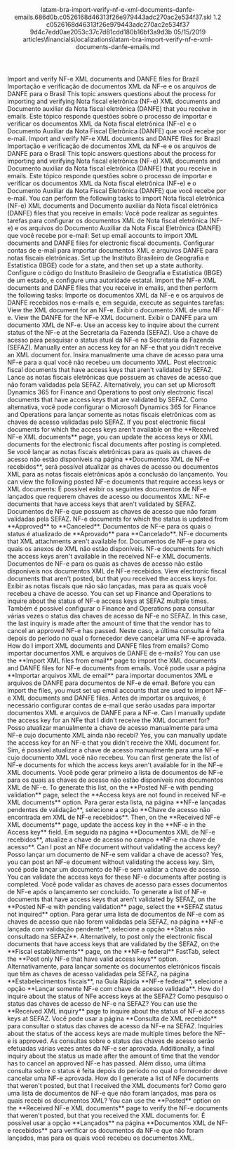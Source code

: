 <?xml version="1.0" encoding="UTF-8"?>
<xliff xmlns:logoport="urn:logoport:xliffeditor:xliff-extras:1.0" xmlns:tilt="urn:logoport:xliffeditor:tilt-non-translatables:1.0" xmlns:xsi="http://www.w3.org/2001/XMLSchema-instance" xmlns="urn:oasis:names:tc:xliff:document:1.2" xmlns:xliffext="urn:microsoft:content:schema:xliffextensions" version="1.2" xsi:schemaLocation="urn:oasis:names:tc:xliff:document:1.2 xliff-core-1.2-transitional.xsd">
  <file datatype="xml" source-language="en-US" original="latam-bra-import-verify-nf-e-xml-documents-danfe-emails.md" target-language="pt-BR">
    <header>
      <tool tool-company="Microsoft" tool-version="1.0-7889195" tool-name="mdxliff" tool-id="mdxliff"/>
      <xliffext:skl_file_name>latam-bra-import-verify-nf-e-xml-documents-danfe-emails.686d0b.c0526168d46313f26e979443adc270ac2e534f37.skl</xliffext:skl_file_name>
      <xliffext:version>1.2</xliffext:version>
      <xliffext:ms.openlocfilehash>c0526168d46313f26e979443adc270ac2e534f37</xliffext:ms.openlocfilehash>
      <xliffext:ms.sourcegitcommit>9d4c7edd0ae2053c37c7d81cdd180b16bf3a9d3b</xliffext:ms.sourcegitcommit>
      <xliffext:ms.lasthandoff>05/15/2019</xliffext:ms.lasthandoff>
      <xliffext:ms.openlocfilepath>articles\financials\localizations\latam-bra-import-verify-nf-e-xml-documents-danfe-emails.md</xliffext:ms.openlocfilepath>
    </header>
    <body>
      <group extype="content" id="content">
        <trans-unit xml:space="preserve" translate="yes" id="101" restype="x-metadata">
          <source>Import and verify NF-e XML documents and DANFE files for Brazil</source>
        <target logoport:matchpercent="101" state="translated" state-qualifier="leveraged-tm">Importação e verificação de documentos XML da NF-e e os arquivos de DANFE para o Brasil</target></trans-unit>
        <trans-unit xml:space="preserve" translate="yes" id="102" restype="x-metadata">
          <source>This topic answers questions about the process for importing and verifying Nota fiscal eletrônica (NF-e) XML documents and Documento auxiliar da Nota fiscal eletrônica (DANFE) that you receive in emails.</source>
        <target logoport:matchpercent="101" state="translated" state-qualifier="leveraged-tm">Este tópico responde questões sobre o processo de importar e verificar os documentos XML da Nota fiscal eletrônica (NF-e) e o Documento Auxiliar da Nota Fiscal Eletrônica (DANFE) que você recebe por e-mail.</target></trans-unit>
        <trans-unit xml:space="preserve" translate="yes" id="103">
          <source>Import and verify NF-e XML documents and DANFE files for Brazil</source>
        <target logoport:matchpercent="101" state="translated" state-qualifier="leveraged-tm">Importação e verificação de documentos XML da NF-e e os arquivos de DANFE para o Brasil</target></trans-unit>
        <trans-unit xml:space="preserve" translate="yes" id="104">
          <source>This topic answers questions about the process for importing and verifying Nota fiscal eletrônica (NF-e) XML documents and Documento auxiliar da Nota fiscal eletrônica (DANFE) that you receive in emails.</source>
        <target logoport:matchpercent="101" state="translated" state-qualifier="leveraged-tm">Este tópico responde questões sobre o processo de importar e verificar os documentos XML da Nota fiscal eletrônica (NF-e) e o Documento Auxiliar da Nota Fiscal Eletrônica (DANFE) que você recebe por e-mail.</target></trans-unit>
        <trans-unit xml:space="preserve" translate="yes" id="105">
          <source>You can perform the following tasks to import Nota fiscal eletrônica (NF-e) XML documents and Documento auxiliar da Nota fiscal eletrônica (DANFE) files that you receive in emails:</source>
        <target logoport:matchpercent="101" state="translated" state-qualifier="leveraged-tm">Você pode realizar as seguintes tarefas para configurar os documentos XML de Nota fiscal eletrônica (NF-e) e os arquivos do Documento Auxiliar da Nota Fiscal Eletrônica (DANFE) que você recebe por e-mail:</target></trans-unit>
        <trans-unit xml:space="preserve" translate="yes" id="106">
          <source>Set up email accounts to import XML documents and DANFE files for electronic fiscal documents.</source>
        <target logoport:matchpercent="101" state="translated" state-qualifier="leveraged-tm">Configurar contas de e-mail para importar documentos XML e arquivos DANFE para notas fiscais eletrônicas.</target></trans-unit>
        <trans-unit xml:space="preserve" translate="yes" id="107">
          <source>Set up the Instituto Brasileiro de Geografia e Estatistica (IBGE) code for a state, and then set up a state authority.</source>
        <target logoport:matchpercent="101" state="translated" state-qualifier="leveraged-tm">Configure o código do Instituto Brasileiro de Geografia e Estatistica (IBGE) de um estado, e configure uma autoridade estatal.</target></trans-unit>
        <trans-unit xml:space="preserve" translate="yes" id="108">
          <source>Import the NF-e XML documents and DANFE files that you receive in emails, and then perform the following tasks:</source>
        <target logoport:matchpercent="101" state="translated" state-qualifier="leveraged-tm">Importe os documentos XML da NF-e e os arquivos de DANFE recebidos nos e-mails e, em seguida, execute as seguintes tarefas:</target></trans-unit>
        <trans-unit xml:space="preserve" translate="yes" id="109">
          <source>View the XML document for an NF-e.</source>
        <target logoport:matchpercent="101" state="translated" state-qualifier="leveraged-tm">Exibir o documento XML de uma NF-e.</target></trans-unit>
        <trans-unit xml:space="preserve" translate="yes" id="110">
          <source>View the DANFE for the NF-e XML document.</source>
        <target logoport:matchpercent="101" state="translated" state-qualifier="leveraged-tm">Exibir o DANFE para um documento XML de NF-e.</target></trans-unit>
        <trans-unit xml:space="preserve" translate="yes" id="111">
          <source>Use an access key to inquire about the current status of the NF-e at the Secretaria da Fazenda (SEFAZ).</source>
        <target logoport:matchpercent="101" state="translated" state-qualifier="leveraged-tm">Use a chave de acesso para pesquisar o status atual da NF-e na Secretaria da Fazenda (SEFAZ).</target></trans-unit>
        <trans-unit xml:space="preserve" translate="yes" id="112">
          <source>Manually enter an access key for an NF-e that you didn't receive an XML document for.</source>
        <target logoport:matchpercent="101" state="translated" state-qualifier="leveraged-tm">Insira manualmente uma chave de acesso para uma NF-e para a qual você não recebeu um documento XML.</target></trans-unit>
        <trans-unit xml:space="preserve" translate="yes" id="113">
          <source>Post electronic fiscal documents that have access keys that aren't validated by SEFAZ.</source>
        <target logoport:matchpercent="101" state="translated" state-qualifier="leveraged-tm">Lance as notas fiscais eletrônicas que possuem as chaves de acesso que não foram validadas pela SEFAZ.</target></trans-unit>
        <trans-unit xml:space="preserve" translate="yes" id="114">
          <source>Alternatively, you can set up Microsoft Dynamics 365 for Finance and Operations to post only electronic fiscal documents that have access keys that are validated by SEFAZ.</source>
        <target logoport:matchpercent="101" state="translated" state-qualifier="leveraged-tm">Como alternativa, você pode configurar o Microsoft Dynamics 365 for Finance and Operations para lançar somente as notas fiscais eletrônicas com as chaves de acesso validadas pelo SEFAZ.</target></trans-unit>
        <trans-unit xml:space="preserve" translate="yes" id="115">
          <source>If you post electronic fiscal documents for which the access keys aren't available on the <bpt id="p1">**</bpt>Received NF-e XML documents<ept id="p1">**</ept> page, you can update the access keys or XML documents for the electronic fiscal documents after posting is completed.</source>
        <target logoport:matchpercent="101" state="translated" state-qualifier="leveraged-tm">Se você lançar as notas fiscais eletrônicas para as quais as chaves de acesso não estão disponíveis na página <bpt id="p1">**</bpt>Documentos XML de NF-e recebidos<ept id="p1">**</ept>, será possível atualizar as chaves de acesso ou documentos XML para as notas fiscais eletrônicas após a conclusão do lançamento.</target></trans-unit>
        <trans-unit xml:space="preserve" translate="yes" id="116">
          <source>You can view the following posted NF-e documents that require access keys or XML documents:</source>
        <target logoport:matchpercent="101" state="translated" state-qualifier="leveraged-tm">É possível exibir os seguintes documentos de NF-e lançados que requerem chaves de acesso ou documentos XML:</target></trans-unit>
        <trans-unit xml:space="preserve" translate="yes" id="117">
          <source>NF-e documents that have access keys that aren't validated by SEFAZ.</source>
        <target logoport:matchpercent="101" state="translated" state-qualifier="leveraged-tm">Documentos de NF-e que possuem as chaves de acesso que não foram validadas pela SEFAZ.</target></trans-unit>
        <trans-unit xml:space="preserve" translate="yes" id="118">
          <source>NF-e documents for which the status is updated from <bpt id="p1">**</bpt>Approved<ept id="p1">**</ept> to <bpt id="p2">**</bpt>Canceled<ept id="p2">**</ept>.</source>
        <target logoport:matchpercent="101" state="translated" state-qualifier="leveraged-tm">Documentos de NF-e para os quais o status é atualizado de <bpt id="p1">**</bpt>Aprovado<ept id="p1">**</ept> para <bpt id="p2">**</bpt>Cancelado<ept id="p2">**</ept>.</target></trans-unit>
        <trans-unit xml:space="preserve" translate="yes" id="119">
          <source>NF-e documents that XML attachments aren't available for.</source>
        <target logoport:matchpercent="101" state="translated" state-qualifier="leveraged-tm">Documentos de NF-e para os quais os anexos de XML não estão disponíveis.</target></trans-unit>
        <trans-unit xml:space="preserve" translate="yes" id="120">
          <source>NF-e documents for which the access keys aren't available in the received NF-e XML documents.</source>
        <target logoport:matchpercent="101" state="translated" state-qualifier="leveraged-tm">Documentos de NF-e para os quais as chaves de acesso não estão disponíveis nos documentos XML de NF-e recebidos.</target></trans-unit>
        <trans-unit xml:space="preserve" translate="yes" id="121">
          <source>View electronic fiscal documents that aren't posted, but that you received the access keys for.</source>
        <target logoport:matchpercent="101" state="translated" state-qualifier="leveraged-tm">Exibir as notas fiscais que não são lançadas, mas para as quais você recebeu a chave de acesso.</target></trans-unit>
        <trans-unit xml:space="preserve" translate="yes" id="122">
          <source>You can set up Finance and Operations to inquire about the status of NF-e access keys at SEFAZ multiple times.</source>
        <target logoport:matchpercent="101" state="translated" state-qualifier="leveraged-tm">Também é possível configurar o Finance and Operations para consultar várias vezes o status das chaves de acesso da NF-e no SEFAZ.</target></trans-unit>
        <trans-unit xml:space="preserve" translate="yes" id="123">
          <source>In this case, the last inquiry is made after the amount of time that the vendor has to cancel an approved NF-e has passed.</source>
        <target logoport:matchpercent="101" state="translated" state-qualifier="leveraged-tm">Neste caso, a última consulta é feita depois do período no qual o fornecedor deve cancelar uma NF-e aprovada.</target></trans-unit>
        <trans-unit xml:space="preserve" translate="yes" id="124">
          <source>How do I import XML documents and DANFE files from emails?</source>
        <target logoport:matchpercent="101" state="translated" state-qualifier="leveraged-tm">Como importar documentos XML e arquivos de DANFE de e-mails?</target></trans-unit>
        <trans-unit xml:space="preserve" translate="yes" id="125">
          <source>You can use the <bpt id="p1">**</bpt>Import XML files from email<ept id="p1">**</ept> page to import the XML documents and DANFE files for NF-e documents from emails.</source>
        <target logoport:matchpercent="101" state="translated" state-qualifier="leveraged-tm">Você pode usar a página <bpt id="p1">**</bpt>Importar arquivos XML de email<ept id="p1">**</ept> para importar documentos XML e arquivos de DANFE para documentos de NF-e de email.</target></trans-unit>
        <trans-unit xml:space="preserve" translate="yes" id="126">
          <source>Before you can import the files, you must set up email accounts that are used to import NF-e XML documents and DANFE files.</source>
        <target logoport:matchpercent="101" state="translated" state-qualifier="leveraged-tm">Antes de importar os arquivos, é necessário configurar contas de e-mail que serão usadas para importar documentos XML e arquivos de DANFE para a NF-e.</target></trans-unit>
        <trans-unit xml:space="preserve" translate="yes" id="127">
          <source>Can I manually update the access key for an NFe that I didn't receive the XML document for?</source>
        <target logoport:matchpercent="101" state="translated" state-qualifier="leveraged-tm">Posso atualizar manualmente a chave de acesso manualmente para uma NF-e cujo documento XML ainda não recebi?</target></trans-unit>
        <trans-unit xml:space="preserve" translate="yes" id="128">
          <source>Yes, you can manually update the access key for an NF-e that you didn't receive the XML document for.</source>
        <target logoport:matchpercent="101" state="translated" state-qualifier="leveraged-tm">Sim, é possível atualizar a chave de acesso manualmente para uma NF-e cujo documento XML você não recebeu.</target></trans-unit>
        <trans-unit xml:space="preserve" translate="yes" id="129">
          <source>You can first generate the list of NF-e documents for which the access keys aren't available for in the NF-e XML documents.</source>
        <target logoport:matchpercent="101" state="translated" state-qualifier="leveraged-tm">Você pode gerar primeiro a lista de documentos de NF-e para os quais as chaves de acesso não estão disponíveis nos documentos XML de NF-e.</target></trans-unit>
        <trans-unit xml:space="preserve" translate="yes" id="130">
          <source>To generate this list, on the <bpt id="p1">**</bpt>Posted NF-e with pending validation<ept id="p1">**</ept> page, select the <bpt id="p2">**</bpt>Access keys are not found in received NF-e XML documents<ept id="p2">**</ept> option.</source>
        <target logoport:matchpercent="101" state="translated" state-qualifier="leveraged-tm">Para gerar esta lista, na página <bpt id="p1">**</bpt>NF-e lançadas pendentes de validação<ept id="p1">**</ept>, selecione a opção <bpt id="p2">**</bpt>Chave de acesso não encontrada em XML de NF-e recebidos<ept id="p2">**</ept>.</target></trans-unit>
        <trans-unit xml:space="preserve" translate="yes" id="131">
          <source>Then, on the <bpt id="p1">**</bpt>Received NF-e XML documents<ept id="p1">**</ept> page, update the access key in the <bpt id="p2">**</bpt>NF-e in the Access key<ept id="p2">**</ept> field.</source>
        <target logoport:matchpercent="101" state="translated" state-qualifier="leveraged-tm">Em seguida na página <bpt id="p1">**</bpt>Documentos XML de NF-e recebidos<ept id="p1">**</ept>, atualize a chave de acesso no campo <bpt id="p2">**</bpt>NF-e na chave de acesso<ept id="p2">**</ept>.</target></trans-unit>
        <trans-unit xml:space="preserve" translate="yes" id="132">
          <source>Can I post an NFe document without validating the access key?</source>
        <target logoport:matchpercent="101" state="translated" state-qualifier="leveraged-tm">Posso lançar um documento de NF-e sem validar a chave de acesso?</target></trans-unit>
        <trans-unit xml:space="preserve" translate="yes" id="133">
          <source>Yes, you can post an NF-e document without validating the access key.</source>
        <target logoport:matchpercent="101" state="translated" state-qualifier="leveraged-tm">Sim, você pode lançar um documento de NF-e sem validar a chave de acesso.</target></trans-unit>
        <trans-unit xml:space="preserve" translate="yes" id="134">
          <source>You can validate the access keys for these NF-e documents after posting is completed.</source>
        <target logoport:matchpercent="101" state="translated" state-qualifier="leveraged-tm">Você pode validar as chaves de acesso para esses documentos de NF-e após o lançamento ser concluído.</target></trans-unit>
        <trans-unit xml:space="preserve" translate="yes" id="135">
          <source>To generate a list of NF-e documents that have access keys that aren't validated by SEFAZ, on the <bpt id="p1">**</bpt>Posted NF-e with pending validation<ept id="p1">**</ept> page, select the <bpt id="p2">**</bpt>SEFAZ status not inquired<ept id="p2">**</ept> option.</source>
        <target logoport:matchpercent="101" state="translated" state-qualifier="leveraged-tm">Para gerar uma lista de documentos de NF-e com as chaves de acesso que não forem validadas pela SEFAZ, na página <bpt id="p1">**</bpt>NF-e lançada com validação pendente<ept id="p1">**</ept>, selecione a opção <bpt id="p2">**</bpt>Status não consultado na SEFAZ<ept id="p2">**</ept>.</target></trans-unit>
        <trans-unit xml:space="preserve" translate="yes" id="136">
          <source>Alternatively, to post only the electronic fiscal documents that have access keys that are validated by the SEFAZ, on the <bpt id="p1">**</bpt>Fiscal establishments<ept id="p1">**</ept> page, on the <bpt id="p2">**</bpt>NF-e federal<ept id="p2">**</ept> FastTab, select the <bpt id="p3">**</bpt>Post only NF-e that have valid access keys<ept id="p3">**</ept> option.</source>
        <target logoport:matchpercent="101" state="translated" state-qualifier="leveraged-tm">Alternativamente, para lançar somente os documentos eletrônicos fiscais que têm as chaves de acesso validadas pela SEFAZ, na página <bpt id="p1">**</bpt>Estabelecimentos fiscais<ept id="p1">**</ept>, na Guia Rápida <bpt id="p2">**</bpt>NF-e federal<ept id="p2">**</ept>, selecione a opção <bpt id="p3">**</bpt>Lançar somente NF-e com chave de acesso validada<ept id="p3">**</ept>.</target></trans-unit>
        <trans-unit xml:space="preserve" translate="yes" id="137">
          <source>How do I inquire about the status of NFe access keys at the SEFAZ?</source>
        <target logoport:matchpercent="101" state="translated" state-qualifier="leveraged-tm">Como pesquiso o status das chaves de acesso de NF-e na SEFAZ?</target></trans-unit>
        <trans-unit xml:space="preserve" translate="yes" id="138">
          <source>You can use the <bpt id="p1">**</bpt>Received XML inquiry<ept id="p1">**</ept> page to inquire about the status of NF-e access keys at SEFAZ.</source>
        <target logoport:matchpercent="101" state="translated" state-qualifier="leveraged-tm">Você pode usar a página <bpt id="p1">**</bpt>Consulta de XML recebido<ept id="p1">**</ept> para consultar o status das chaves de acesso da NF-e na SEFAZ.</target></trans-unit>
        <trans-unit xml:space="preserve" translate="yes" id="139">
          <source>Inquiries about the status of the access keys are made multiple times before the NF-e is approved.</source>
        <target logoport:matchpercent="101" state="translated" state-qualifier="leveraged-tm">As consultas sobre o status das chaves de acesso serão efetuadas várias vezes antes da NF-e ser aprovada.</target></trans-unit>
        <trans-unit xml:space="preserve" translate="yes" id="140">
          <source>Additionally, a final inquiry about the status us made after the amount of time that the vendor has to cancel an approved NF-e has passed.</source>
        <target logoport:matchpercent="101" state="translated" state-qualifier="leveraged-tm">Além disso, uma última consulta sobre o status é feita depois do período no qual o fornecedor deve cancelar uma NF-e aprovada.</target></trans-unit>
        <trans-unit xml:space="preserve" translate="yes" id="141">
          <source>How do I generate a list of NFe documents that weren't posted, but that I received the XML documents for?</source>
        <target logoport:matchpercent="101" state="translated" state-qualifier="leveraged-tm">Como gero uma lista de documentos de NF-e que não foram lançados, mas para os quais recebi os documentos XML?</target></trans-unit>
        <trans-unit xml:space="preserve" translate="yes" id="142">
          <source>You can use the <bpt id="p1">**</bpt>Posted<ept id="p1">**</ept> option on the <bpt id="p2">**</bpt>Received NF-e XML documents<ept id="p2">**</ept> page to verify the NF-e documents that weren't posted, but that you received the XML documents for.</source>
        <target logoport:matchpercent="101" state="translated" state-qualifier="leveraged-tm">É possível usar a opção <bpt id="p1">**</bpt>Lançados<ept id="p1">**</ept> na página <bpt id="p2">**</bpt>Documentos XML de NF-e recebidos<ept id="p2">**</ept> para verificar os documentos da NF-e que não foram lançados, mas para os quais você recebeu os documentos XML.</target></trans-unit>
      </group>
    </body>
  </file>
</xliff>